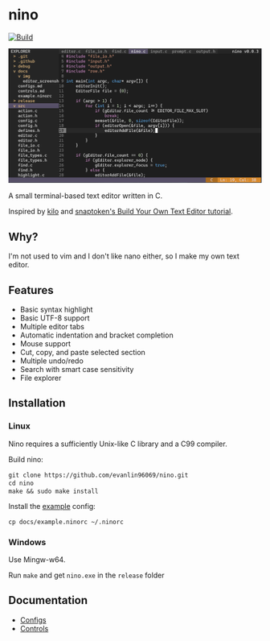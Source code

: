 # nino

[![Build](https://github.com/evanlin96069/nino/actions/workflows/build.yml/badge.svg)](https://github.com/evanlin96069/nino/actions?query=branch%3Amaster)

![screenshot](docs/img/nino_v0.0.3.png)

A small terminal-based text editor written in C.

Inspired by [kilo](https://github.com/antirez/kilo)
and [snaptoken's Build Your Own Text Editor tutorial](https://viewsourcecode.org/snaptoken/kilo/).


## Why?
I'm not used to vim and I don't like nano either, so I make my own text editor.


## Features
- Basic syntax highlight
- Basic UTF-8 support
- Multiple editor tabs
- Automatic indentation and bracket completion
- Mouse support
- Cut, copy, and paste selected section
- Multiple undo/redo
- Search with smart case sensitivity
- File explorer

## Installation
### Linux
Nino requires a sufficiently Unix-like C library and a C99 compiler.

Build nino:
```
git clone https://github.com/evanlin96069/nino.git
cd nino
make && sudo make install
```
Install the [example](docs/example.ninorc) config:
```
cp docs/example.ninorc ~/.ninorc
```

### Windows
Use Mingw-w64.

Run `make` and get `nino.exe` in the `release` folder

## Documentation
- [Configs](docs/configs.md)
- [Controls](docs/controls.md)
